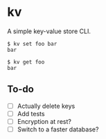 kv
==

A simple key-value store CLI.

```
$ kv set foo bar
bar

$ kv get foo
bar
```

## To-do

- [ ] Actually delete keys
- [ ] Add tests
- [ ] Encryption at rest?
- [ ] Switch to a faster database?
